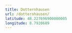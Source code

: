 ```yaml
---
title: Dotternhausen
url: /dotternhausen/
latitude: 48.227696900000005
longitude: 8.7920689
---
```

